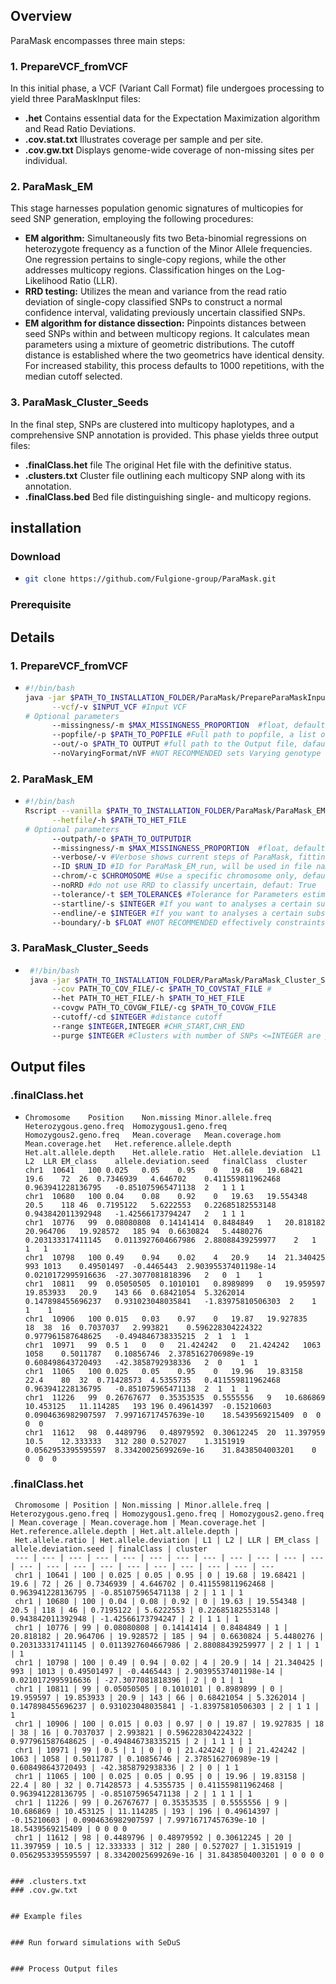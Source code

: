 ## Overview
ParaMask encompasses three main steps:

### 1. PrepareVCF_fromVCF
In this initial phase, a VCF (Variant Call Format) file undergoes processing to yield three ParaMaskInput files:

- **.het** Contains essential data for the Expectation Maximization algorithm and Read Ratio Deviations.
- **.cov.stat.txt** Illustrates coverage per sample and per site.
- **.cov.gw.txt** Displays genome-wide coverage of non-missing sites per individual.

### 2. ParaMask_EM
This stage harnesses population genomic signatures of multicopies for seed SNP generation, employing the following procedures:

- **EM algorithm:** Simultaneously fits two Beta-binomial regressions on heterozygote frequency as a function of the Minor Allele frequencies. One regression pertains to single-copy regions, while the other addresses multicopy regions. Classification hinges on the Log-Likelihood Ratio (LLR).
- **RRD testing:** Utilizes the mean and variance from the read ratio deviation of single-copy classified SNPs to construct a normal confidence interval, validating previously uncertain classified SNPs.
- **EM algorithm for distance dissection:** Pinpoints distances between seed SNPs within and between multicopy regions. It calculates mean parameters using a mixture of geometric distributions. The cutoff distance is established where the two geometrics have identical density. For increased stability, this process defaults to 1000 repetitions, with the median cutoff selected.

### 3. ParaMask_Cluster_Seeds
In the final step, SNPs are clustered into multicopy haplotypes, and a comprehensive SNP annotation is provided. This phase yields three output files:

- **.finalClass.het** file The original Het file with the definitive status.
- **.clusters.txt** Cluster file outlining each multicopy SNP along with its annotation.
- **.finalClass.bed** Bed file distinguishing single- and multicopy regions.

## installation

### Download
- ```bash
  git clone https://github.com/Fulgione-group/ParaMask.git

### Prerequisite



## Details 

### 1. PrepareVCF_fromVCF
- ```bash
  #!/bin/bash
  java -jar $PATH_TO_INSTALLATION_FOLDER/ParaMask/PrepareParaMaskInput_fromVCF.jar\
        --vcf/-v $INPUT_VCF #Input VCF
  # Optional parameters
        --missingness/-m $MAX_MISSINGNESS_PROPORTION  #float, default = 0: no missing sites allowed
        --popfile/-p $PATH_TO_POPFILE #Full path to popfile, a list of samples in each row, default all samples in the VCF
        --out/-o $PATH_TO OUTPUT #full path to the Output file, dafault is the input file. Extensions for the different files are added automatically
        --noVaryingFormat/nVF #NOT RECOMMENDED sets Varying genotype format of the VCF to false, default true.

### 2. ParaMask_EM
- ```bash
  #!/bin/bash
  Rscript --vanilla $PATH_TO_INSTALLATION_FOLDER/ParaMask/ParaMask_EM_v2.4.R\
        --hetfile/-h $PATH_TO_HET_FILE
  # Optional parameters
        --outpath/-o $PATH_TO_OUTPUTDIR
        --missingness/-m $MAX_MISSINGNESS_PROPORTION  #float, default = 0.1: no missing sites allowed
        --verbose/-v #Verbose shows current steps of ParaMask, fitting process of VGAM, default is false
        --ID $RUN_ID #ID for ParaMask_EM_run, will be used in file naming
        --chrom/-c $CHROMOSOME #Use a specific chromosome only, default: all chromosomes
        --noRRD #do not use RRD to classify uncertain, defaut: True
        --tolerance/-t $EM_TOLERANCE$ #Tolerance for Parameters estimated by the EM algorithm on heterezygote frequency, default: 0.001
        --startline/-s $INTEGER #If you want to analyses a certain subset of SNPs in the hetfile you can specify start end lines
        --endline/-e $INTEGER #If you want to analyses a certain subset of SNPs in the hetfile you can specify start end lines
        --boundary/-b $FLOAT #NOT RECOMMENDED effectively constraints the upper Parameter space of the MAF*(Z=="K") variable, Helps with EM convergence in extreme cases


### 3. ParaMask_Cluster_Seeds
- ```bash
   #!/bin/bash
   java -jar $PATH_TO_INSTALLATION_FOLDER/ParaMask/ParaMask_Cluster_Seeds.jar\
        --cov PATH_TO_COV_FILE/-c $PATH_TO_COVSTAT_FILE #
        --het PATH_TO_HET_FILE/-h $PATH_TO_HET_FILE
        --covgw PATH_TO_COVGW_FILE/-cg $PATH_TO_COVGW_FILE
        --cutoff/-cd $INTEGER #distance cutoff
        --range $INTEGER,INTEGER #CHR_START,CHR_END
        --purge $INTEGER #Clusters with number of SNPs <=INTEGER are purged, default = 1.


## Output files

### .finalClass.het
- ```
  Chromosome	Position	Non.missing	Minor.allele.freq	Heterozygous.geno.freq	Homozygous1.geno.freq	Homozygous2.geno.freq	Mean.coverage	Mean.coverage.hom	Mean.coverage.het	Het.reference.allele.depth	Het.alt.allele.depth	Het.allele.ratio  Het.allele.deviation	L1	L2	LLR	EM_class	allele.deviation.seed	finalClass	cluster
  chr1	10641	100	0.025	0.05	0.95	0	19.68	19.68421	19.6	72	26	0.7346939	4.646702	0.411559811962468	0.963941228136795	-0.851075965471138	2	1 1	1
  chr1	10680	100	0.04	0.08	0.92	0	19.63	19.554348	20.5	118	46	0.7195122	5.6222553	0.22685182553148	0.943842011392948	-1.42566173794247	2	1 1	1
  chr1	10776	99	0.08080808	0.14141414	0.8484849	1	20.818182	20.964706	19.928572	185	94	0.6630824	5.4480276	0.203133317411145	0.0113927604667986	2.88088439259977	2	1	1	1
  chr1	10798	100	0.49	0.94	0.02	4	20.9	14	21.340425	993	1013	0.49501497	-0.4465443	2.90395537401198e-14	0.0210172995916636	-27.3077081818396	2	0  1	1
  chr1	10811	99	0.05050505	0.1010101	0.8989899	0	19.959597	19.853933	20.9	143	66	0.68421054	5.3262014	0.147898455696237	0.931023048035841	-1.83975810506303  2	1  1	1
  chr1	10906	100	0.015	0.03	0.97	0	19.87	19.927835	18	38	16	0.7037037	2.993821	0.596228304224322	0.977961587648625	-0.494846738335215	2  1  1  1
  chr1	10971	99	0.5	1	0	0	21.424242	0	21.424242	1063	1058	0.5011787	0.10856746	2.3785162706989e-19	0.608498643720493	-42.3858792938336	2  0	1  1
  chr1	11065	100	0.025	0.05	0.95	0	19.96	19.83158	22.4	80	32	0.71428573	4.5355735	0.411559811962468	0.963941228136795	-0.851075965471138	2  1  1  1
  chr1	11226	99	0.26767677	0.35353535	0.5555556	9	10.686869	10.453125	11.114285	193	196	0.49614397	-0.15210603	0.0904636982907597	7.99716717457639e-10	18.5439569215409  0  0  0  0
  chr1	11612	98	0.4489796	0.48979592	0.30612245	20	11.397959	10.5	12.333333	312	280	0.527027	1.3151919	0.0562953395595597	8.33420025699269e-16	31.8438504003201	0  0  0  0

### .finalClass.het
```
 Chromosome | Position | Non.missing | Minor.allele.freq | Heterozygous.geno.freq | Homozygous1.geno.freq | Homozygous2.geno.freq | Mean.coverage | Mean.coverage.hom | Mean.coverage.het | Het.reference.allele.depth | Het.alt.allele.depth | 
 Het.allele.ratio | Het.allele.deviation | L1 | L2 | LLR | EM_class | allele.deviation.seed | finalClass | cluster
 --- | --- | --- | --- | --- | --- | --- | --- | --- | --- | --- | --- | --- | --- | --- | --- | --- | --- | --- | --- | --- | ---
 chr1 | 10641 | 100 | 0.025 | 0.05 | 0.95 | 0 | 19.68 | 19.68421 | 19.6 | 72 | 26 | 0.7346939 | 4.646702 | 0.411559811962468 | 0.963941228136795 | -0.851075965471138 | 2 | 1 1 | 1
 chr1 | 10680 | 100 | 0.04 | 0.08 | 0.92 | 0 | 19.63 | 19.554348 | 20.5 | 118 | 46 | 0.7195122 | 5.6222553 | 0.22685182553148 | 0.943842011392948 | -1.42566173794247 | 2 | 1 1 | 1
 chr1 | 10776 | 99 | 0.08080808 | 0.14141414 | 0.8484849 | 1 | 20.818182 | 20.964706 | 19.928572 | 185 | 94 | 0.6630824 | 5.4480276 | 0.203133317411145 | 0.0113927604667986 | 2.88088439259977 | 2 | 1 | 1 | 1
 chr1 | 10798 | 100 | 0.49 | 0.94 | 0.02 | 4 | 20.9 | 14 | 21.340425 | 993 | 1013 | 0.49501497 | -0.4465443 | 2.90395537401198e-14 | 0.0210172995916636 | -27.3077081818396 | 2 | 0 1 | 1
 chr1 | 10811 | 99 | 0.05050505 | 0.1010101 | 0.8989899 | 0 | 19.959597 | 19.853933 | 20.9 | 143 | 66 | 0.68421054 | 5.3262014 | 0.147898455696237 | 0.931023048035841 | -1.83975810506303 | 2 | 1 1 | 1
 chr1 | 10906 | 100 | 0.015 | 0.03 | 0.97 | 0 | 19.87 | 19.927835 | 18 | 38 | 16 | 0.7037037 | 2.993821 | 0.596228304224322 | 0.977961587648625 | -0.494846738335215 | 2 | 1 1 1 | 1
 chr1 | 10971 | 99 | 0.5 | 1 | 0 | 0 | 21.424242 | 0 | 21.424242 | 1063 | 1058 | 0.5011787 | 0.10856746 | 2.3785162706989e-19 | 0.608498643720493 | -42.3858792938336 | 2 | 0 | 1 1
 chr1 | 11065 | 100 | 0.025 | 0.05 | 0.95 | 0 | 19.96 | 19.83158 | 22.4 | 80 | 32 | 0.71428573 | 4.5355735 | 0.411559811962468 | 0.963941228136795 | -0.851075965471138 | 2 | 1 1 1 | 1
 chr1 | 11226 | 99 | 0.26767677 | 0.35353535 | 0.5555556 | 9 | 10.686869 | 10.453125 | 11.114285 | 193 | 196 | 0.49614397 | -0.15210603 | 0.0904636982907597 | 7.99716717457639e-10 | 18.5439569215409 | 0 0 0 0
 chr1 | 11612 | 98 | 0.4489796 | 0.48979592 | 0.30612245 | 20 | 11.397959 | 10.5 | 12.333333 | 312 | 280 | 0.527027 | 1.3151919 | 0.0562953395595597 | 8.33420025699269e-16 | 31.8438504003201 | 0 0 0 0


### .clusters.txt
### .cov.gw.txt


## Example files


### Run forward simulations with SeDuS


### Process Output files
